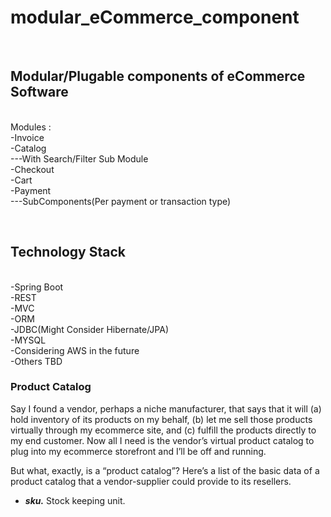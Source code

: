 # modular_eCommerce_component


<br/><h2>Modular/Plugable components of eCommerce Software</h2>
<br/>Modules :
<br/>-Invoice
<br/>-Catalog
<br/> ---With Search/Filter Sub Module
<br/>-Checkout
<br/>-Cart
<br/>-Payment
<br/> ---SubComponents(Per payment or transaction type)



<br/><h2>Technology Stack</h2>
<br/>-Spring Boot
<br/>-REST
<br/>-MVC
<br/>-ORM
<br/>-JDBC(Might Consider Hibernate/JPA)
<br/>-MYSQL
<br/>-Considering AWS in the future
<br/>-Others TBD


<h3>Product Catalog</h3>
<p>Say I found a vendor, perhaps a niche manufacturer, that says that it will (a) hold inventory of its products on my behalf, (b) let me sell those products virtually through my ecommerce site, and (c) fulfill the products directly to my end customer. Now all I need is the vendor’s virtual product catalog to plug into my ecommerce storefront and I’ll be off and running.</p>
<p>But what, exactly, is a “product catalog”? Here’s a list of the basic data of a product catalog that a vendor-supplier could provide to its resellers.</p>

<ul>
<li><em><strong>sku.</strong></em> Stock keeping unit.</li>
</ul>
